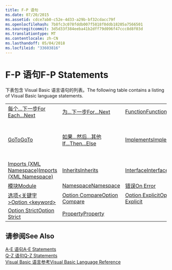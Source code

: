 ```yaml
---
title: F-P 语句
ms.date: 07/20/2015
ms.assetid: cdce7ab0-c52e-4d33-a29b-bf32cdacc79f
ms.openlocfilehash: 7b8fc3c078fddb007f5818f0ddb18205a7566501
ms.sourcegitcommit: 3d5d33f384eeba41b2dff79d096f47ccc8d8f03d
ms.translationtype: MT
ms.contentlocale: zh-CN
ms.lasthandoff: 05/04/2018
ms.locfileid: "33603816"
---
```

# <a name="f-p-statements"></a><span data-ttu-id="f0414-102">F-P 语句</span><span class="sxs-lookup"><span data-stu-id="f0414-102">F-P Statements</span></span>
<span data-ttu-id="f0414-103">下表包含 Visual Basic 语言语句的列表。</span><span class="sxs-lookup"><span data-stu-id="f0414-103">The following table contains a listing of Visual Basic language statements.</span></span>  
  
|||||  
|---|---|---|---|  
|[<span data-ttu-id="f0414-104">每个...下一步</span><span class="sxs-lookup"><span data-stu-id="f0414-104">For Each...Next</span></span>](../../../visual-basic/language-reference/statements/for-each-next-statement.md)|[<span data-ttu-id="f0414-105">为...下一步</span><span class="sxs-lookup"><span data-stu-id="f0414-105">For...Next</span></span>](../../../visual-basic/language-reference/statements/for-next-statement.md)|[<span data-ttu-id="f0414-106">Function</span><span class="sxs-lookup"><span data-stu-id="f0414-106">Function</span></span>](../../../visual-basic/language-reference/statements/function-statement.md)|[<span data-ttu-id="f0414-107">Get</span><span class="sxs-lookup"><span data-stu-id="f0414-107">Get</span></span>](../../../visual-basic/language-reference/statements/get-statement.md)|  
|[<span data-ttu-id="f0414-108">GoTo</span><span class="sxs-lookup"><span data-stu-id="f0414-108">GoTo</span></span>](../../../visual-basic/language-reference/statements/goto-statement.md)|[<span data-ttu-id="f0414-109">如果...然后...其他</span><span class="sxs-lookup"><span data-stu-id="f0414-109">If...Then...Else</span></span>](../../../visual-basic/language-reference/statements/if-then-else-statement.md)|[<span data-ttu-id="f0414-110">Implements</span><span class="sxs-lookup"><span data-stu-id="f0414-110">Implements</span></span>](../../../visual-basic/language-reference/statements/implements-statement.md)|[<span data-ttu-id="f0414-111">Imports (.NET Namespace and Type)</span><span class="sxs-lookup"><span data-stu-id="f0414-111">Imports (.NET Namespace and Type)</span></span>](../../../visual-basic/language-reference/statements/imports-statement-net-namespace-and-type.md)|  
|[<span data-ttu-id="f0414-112">Imports (XML Namespace)</span><span class="sxs-lookup"><span data-stu-id="f0414-112">Imports (XML Namespace)</span></span>](../../../visual-basic/language-reference/statements/imports-statement-xml-namespace.md)|[<span data-ttu-id="f0414-113">Inherits</span><span class="sxs-lookup"><span data-stu-id="f0414-113">Inherits</span></span>](../../../visual-basic/language-reference/statements/inherits-statement.md)|[<span data-ttu-id="f0414-114">Interface</span><span class="sxs-lookup"><span data-stu-id="f0414-114">Interface</span></span>](../../../visual-basic/language-reference/statements/interface-statement.md)|[<span data-ttu-id="f0414-115">Mid</span><span class="sxs-lookup"><span data-stu-id="f0414-115">Mid</span></span>](../../../visual-basic/language-reference/statements/mid-statement.md)|  
|[<span data-ttu-id="f0414-116">模块</span><span class="sxs-lookup"><span data-stu-id="f0414-116">Module</span></span>](../../../visual-basic/language-reference/statements/module-statement.md)|[<span data-ttu-id="f0414-117">Namespace</span><span class="sxs-lookup"><span data-stu-id="f0414-117">Namespace</span></span>](../../../visual-basic/language-reference/statements/namespace-statement.md)|[<span data-ttu-id="f0414-118">错误</span><span class="sxs-lookup"><span data-stu-id="f0414-118">On Error</span></span>](../../../visual-basic/language-reference/statements/on-error-statement.md)|[<span data-ttu-id="f0414-119">Operator</span><span class="sxs-lookup"><span data-stu-id="f0414-119">Operator</span></span>](../../../visual-basic/language-reference/statements/operator-statement.md)|  
|[<span data-ttu-id="f0414-120">选项\<关键字 ></span><span class="sxs-lookup"><span data-stu-id="f0414-120">Option \<keyword></span></span>](../../../visual-basic/language-reference/statements/option-keyword-statement.md)|[<span data-ttu-id="f0414-121">Option Compare</span><span class="sxs-lookup"><span data-stu-id="f0414-121">Option Compare</span></span>](../../../visual-basic/language-reference/statements/option-compare-statement.md)|[<span data-ttu-id="f0414-122">Option Explicit</span><span class="sxs-lookup"><span data-stu-id="f0414-122">Option Explicit</span></span>](../../../visual-basic/language-reference/statements/option-explicit-statement.md)|[<span data-ttu-id="f0414-123">Option Infer</span><span class="sxs-lookup"><span data-stu-id="f0414-123">Option Infer</span></span>](../../../visual-basic/language-reference/statements/option-infer-statement.md)|  
|[<span data-ttu-id="f0414-124">Option Strict</span><span class="sxs-lookup"><span data-stu-id="f0414-124">Option Strict</span></span>](../../../visual-basic/language-reference/statements/option-strict-statement.md)|[<span data-ttu-id="f0414-125">Property</span><span class="sxs-lookup"><span data-stu-id="f0414-125">Property</span></span>](../../../visual-basic/language-reference/statements/property-statement.md)|||  
  
## <a name="see-also"></a><span data-ttu-id="f0414-126">请参阅</span><span class="sxs-lookup"><span data-stu-id="f0414-126">See Also</span></span>  
 [<span data-ttu-id="f0414-127">A-E 语句</span><span class="sxs-lookup"><span data-stu-id="f0414-127">A-E Statements</span></span>](../../../visual-basic/language-reference/statements/a-e-statements.md)  
 [<span data-ttu-id="f0414-128">Q-Z 语句</span><span class="sxs-lookup"><span data-stu-id="f0414-128">Q-Z Statements</span></span>](../../../visual-basic/language-reference/statements/q-z-statements.md)  
 [<span data-ttu-id="f0414-129">Visual Basic 语言参考</span><span class="sxs-lookup"><span data-stu-id="f0414-129">Visual Basic Language Reference</span></span>](../../../visual-basic/language-reference/index.md)
